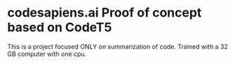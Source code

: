 # codesapiens.ai Proof of concept based on CodeT5

This is a project focused ONLY on summarization of code.
Trained with a 32 GB computer with one cpu.
